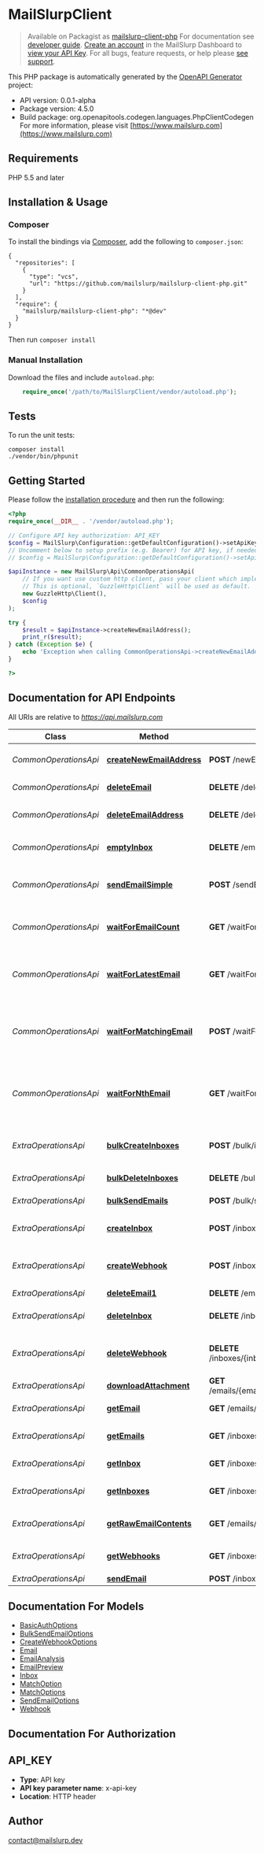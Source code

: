# MailSlurpClient

>Available on Packagist as [mailslurp-client-php](https://packagist.org/packages/mailslurp/mailslurp-client-php)
For documentation see [developer guide](https://www.mailslurp.com/developers). [Create an account](https://app.mailslurp.com) in the MailSlurp Dashboard to [view your API Key](https://app). For all bugs, feature requests, or help please [see support](https://www.mailslurp.com/support/).

This PHP package is automatically generated by the [OpenAPI Generator](https://openapi-generator.tech) project:

- API version: 0.0.1-alpha
- Package version: 4.5.0
- Build package: org.openapitools.codegen.languages.PhpClientCodegen
For more information, please visit [https://www.mailslurp.com](https://www.mailslurp.com)

## Requirements

PHP 5.5 and later

## Installation & Usage
### Composer

To install the bindings via [Composer](http://getcomposer.org/), add the following to `composer.json`:

```
{
  "repositories": [
    {
      "type": "vcs",
      "url": "https://github.com/mailslurp/mailslurp-client-php.git"
    }
  ],
  "require": {
    "mailslurp/mailslurp-client-php": "*@dev"
  }
}
```

Then run `composer install`

### Manual Installation

Download the files and include `autoload.php`:

```php
    require_once('/path/to/MailSlurpClient/vendor/autoload.php');
```

## Tests

To run the unit tests:

```
composer install
./vendor/bin/phpunit
```

## Getting Started

Please follow the [installation procedure](#installation--usage) and then run the following:

```php
<?php
require_once(__DIR__ . '/vendor/autoload.php');

// Configure API key authorization: API_KEY
$config = MailSlurp\Configuration::getDefaultConfiguration()->setApiKey('x-api-key', 'YOUR_API_KEY');
// Uncomment below to setup prefix (e.g. Bearer) for API key, if needed
// $config = MailSlurp\Configuration::getDefaultConfiguration()->setApiKeyPrefix('x-api-key', 'Bearer');

$apiInstance = new MailSlurp\Api\CommonOperationsApi(
    // If you want use custom http client, pass your client which implements `GuzzleHttp\ClientInterface`.
    // This is optional, `GuzzleHttp\Client` will be used as default.
    new GuzzleHttp\Client(),
    $config
);

try {
    $result = $apiInstance->createNewEmailAddress();
    print_r($result);
} catch (Exception $e) {
    echo 'Exception when calling CommonOperationsApi->createNewEmailAddress: ', $e->getMessage(), PHP_EOL;
}

?>
```

## Documentation for API Endpoints

All URIs are relative to *https://api.mailslurp.com*

Class | Method | HTTP request | Description
------------ | ------------- | ------------- | -------------
*CommonOperationsApi* | [**createNewEmailAddress**](docs/Api/CommonOperationsApi.md#createnewemailaddress) | **POST** /newEmailAddress | Create new email address
*CommonOperationsApi* | [**deleteEmail**](docs/Api/CommonOperationsApi.md#deleteemail) | **DELETE** /deleteEmail | Delete an email
*CommonOperationsApi* | [**deleteEmailAddress**](docs/Api/CommonOperationsApi.md#deleteemailaddress) | **DELETE** /deleteEmailAddress | Delete email address and its emails
*CommonOperationsApi* | [**emptyInbox**](docs/Api/CommonOperationsApi.md#emptyinbox) | **DELETE** /emptyInbox | Delete all emails in an inbox
*CommonOperationsApi* | [**sendEmailSimple**](docs/Api/CommonOperationsApi.md#sendemailsimple) | **POST** /sendEmail | Send an email from a random email address
*CommonOperationsApi* | [**waitForEmailCount**](docs/Api/CommonOperationsApi.md#waitforemailcount) | **GET** /waitForEmailCount | Wait for and return count number of emails
*CommonOperationsApi* | [**waitForLatestEmail**](docs/Api/CommonOperationsApi.md#waitforlatestemail) | **GET** /waitForLatestEmail | Fetch inbox&#39;s latest email or if empty wait for email to arrive
*CommonOperationsApi* | [**waitForMatchingEmail**](docs/Api/CommonOperationsApi.md#waitformatchingemail) | **POST** /waitForMatchingEmails | Wait or return list of emails that match simple matching patterns
*CommonOperationsApi* | [**waitForNthEmail**](docs/Api/CommonOperationsApi.md#waitfornthemail) | **GET** /waitForNthEmail | Wait for or fetch the email with a given index in the inbox specified
*ExtraOperationsApi* | [**bulkCreateInboxes**](docs/Api/ExtraOperationsApi.md#bulkcreateinboxes) | **POST** /bulk/inboxes | Bulk create Inboxes (email addresses)
*ExtraOperationsApi* | [**bulkDeleteInboxes**](docs/Api/ExtraOperationsApi.md#bulkdeleteinboxes) | **DELETE** /bulk/inboxes | Bulk Delete Inboxes
*ExtraOperationsApi* | [**bulkSendEmails**](docs/Api/ExtraOperationsApi.md#bulksendemails) | **POST** /bulk/send | Bulk Send Emails
*ExtraOperationsApi* | [**createInbox**](docs/Api/ExtraOperationsApi.md#createinbox) | **POST** /inboxes | Create an Inbox (email address)
*ExtraOperationsApi* | [**createWebhook**](docs/Api/ExtraOperationsApi.md#createwebhook) | **POST** /inboxes/{inboxId}/webhooks | Attach a WebHook URL to an inbox
*ExtraOperationsApi* | [**deleteEmail1**](docs/Api/ExtraOperationsApi.md#deleteemail1) | **DELETE** /emails/{emailId} | Delete Email
*ExtraOperationsApi* | [**deleteInbox**](docs/Api/ExtraOperationsApi.md#deleteinbox) | **DELETE** /inboxes/{inboxId} | Delete Inbox / Email Address
*ExtraOperationsApi* | [**deleteWebhook**](docs/Api/ExtraOperationsApi.md#deletewebhook) | **DELETE** /inboxes/{inboxId}/webhooks/{webhookId} | Delete and disable a WebHook for an Inbox
*ExtraOperationsApi* | [**downloadAttachment**](docs/Api/ExtraOperationsApi.md#downloadattachment) | **GET** /emails/{emailId}/attachments/{attachmentId} | Get email attachment
*ExtraOperationsApi* | [**getEmail**](docs/Api/ExtraOperationsApi.md#getemail) | **GET** /emails/{emailId} | Get Email Content
*ExtraOperationsApi* | [**getEmails**](docs/Api/ExtraOperationsApi.md#getemails) | **GET** /inboxes/{inboxId}/emails | List Emails in an Inbox / EmailAddress
*ExtraOperationsApi* | [**getInbox**](docs/Api/ExtraOperationsApi.md#getinbox) | **GET** /inboxes/{inboxId} | Get Inbox / EmailAddress
*ExtraOperationsApi* | [**getInboxes**](docs/Api/ExtraOperationsApi.md#getinboxes) | **GET** /inboxes | List Inboxes / Email Addresses
*ExtraOperationsApi* | [**getRawEmailContents**](docs/Api/ExtraOperationsApi.md#getrawemailcontents) | **GET** /emails/{emailId}/raw | Get Raw Email Content
*ExtraOperationsApi* | [**getWebhooks**](docs/Api/ExtraOperationsApi.md#getwebhooks) | **GET** /inboxes/{inboxId}/webhooks | Get all WebHooks for an Inbox
*ExtraOperationsApi* | [**sendEmail**](docs/Api/ExtraOperationsApi.md#sendemail) | **POST** /inboxes/{inboxId} | Send Email


## Documentation For Models

 - [BasicAuthOptions](docs/Model/BasicAuthOptions.md)
 - [BulkSendEmailOptions](docs/Model/BulkSendEmailOptions.md)
 - [CreateWebhookOptions](docs/Model/CreateWebhookOptions.md)
 - [Email](docs/Model/Email.md)
 - [EmailAnalysis](docs/Model/EmailAnalysis.md)
 - [EmailPreview](docs/Model/EmailPreview.md)
 - [Inbox](docs/Model/Inbox.md)
 - [MatchOption](docs/Model/MatchOption.md)
 - [MatchOptions](docs/Model/MatchOptions.md)
 - [SendEmailOptions](docs/Model/SendEmailOptions.md)
 - [Webhook](docs/Model/Webhook.md)


## Documentation For Authorization


## API_KEY

- **Type**: API key
- **API key parameter name**: x-api-key
- **Location**: HTTP header


## Author

contact@mailslurp.dev


